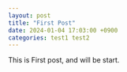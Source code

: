 ```yaml
---
layout: post
title: "First Post"
date: 2024-01-04 17:03:00 +0900
categories: test1 test2
---
```


This is First post, and will be start.
